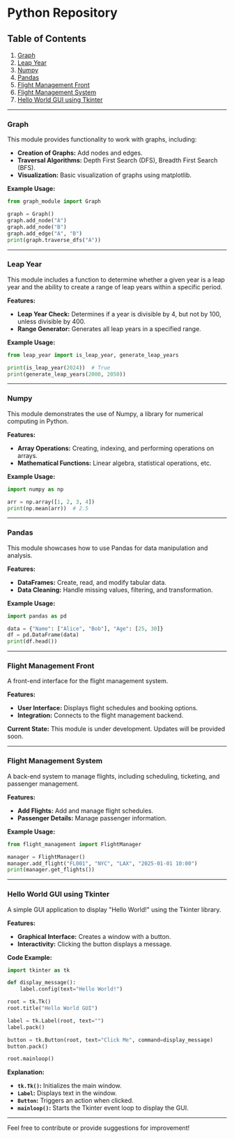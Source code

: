 # Python Repository

## Table of Contents
1. [Graph](#graph)
2. [Leap Year](#leap-year)
3. [Numpy](#numpy)
4. [Pandas](#pandas)
5. [Flight Management Front](#flight-management-front)
6. [Flight Management System](#flight-management-system)
7. [Hello World GUI using Tkinter](#hello-world-gui-using-tkinter)

---

### Graph
This module provides functionality to work with graphs, including:
- **Creation of Graphs:** Add nodes and edges.
- **Traversal Algorithms:** Depth First Search (DFS), Breadth First Search (BFS).
- **Visualization:** Basic visualization of graphs using matplotlib.

**Example Usage:**
```python
from graph_module import Graph

graph = Graph()
graph.add_node("A")
graph.add_node("B")
graph.add_edge("A", "B")
print(graph.traverse_dfs("A"))
```

---

### Leap Year
This module includes a function to determine whether a given year is a leap year and the ability to create a range of leap years within a specific period.

**Features:**
- **Leap Year Check:** Determines if a year is divisible by 4, but not by 100, unless divisible by 400.
- **Range Generator:** Generates all leap years in a specified range.

**Example Usage:**
```python
from leap_year import is_leap_year, generate_leap_years

print(is_leap_year(2024))  # True
print(generate_leap_years(2000, 2050))
```

---

### Numpy
This module demonstrates the use of Numpy, a library for numerical computing in Python.

**Features:**
- **Array Operations:** Creating, indexing, and performing operations on arrays.
- **Mathematical Functions:** Linear algebra, statistical operations, etc.

**Example Usage:**
```python
import numpy as np

arr = np.array([1, 2, 3, 4])
print(np.mean(arr))  # 2.5
```

---

### Pandas
This module showcases how to use Pandas for data manipulation and analysis.

**Features:**
- **DataFrames:** Create, read, and modify tabular data.
- **Data Cleaning:** Handle missing values, filtering, and transformation.

**Example Usage:**
```python
import pandas as pd

data = {"Name": ["Alice", "Bob"], "Age": [25, 30]}
df = pd.DataFrame(data)
print(df.head())
```

---

### Flight Management Front
A front-end interface for the flight management system.

**Features:**
- **User Interface:** Displays flight schedules and booking options.
- **Integration:** Connects to the flight management backend.

**Current State:** This module is under development. Updates will be provided soon.

---

### Flight Management System
A back-end system to manage flights, including scheduling, ticketing, and passenger management.

**Features:**
- **Add Flights:** Add and manage flight schedules.
- **Passenger Details:** Manage passenger information.

**Example Usage:**
```python
from flight_management import FlightManager

manager = FlightManager()
manager.add_flight("FL001", "NYC", "LAX", "2025-01-01 10:00")
print(manager.get_flights())
```

---

### Hello World GUI using Tkinter
A simple GUI application to display "Hello World!" using the Tkinter library.

**Features:**
- **Graphical Interface:** Creates a window with a button.
- **Interactivity:** Clicking the button displays a message.

**Code Example:**
```python
import tkinter as tk

def display_message():
    label.config(text="Hello World!")

root = tk.Tk()
root.title("Hello World GUI")

label = tk.Label(root, text="")
label.pack()

button = tk.Button(root, text="Click Me", command=display_message)
button.pack()

root.mainloop()
```

**Explanation:**
- **`tk.Tk()`:** Initializes the main window.
- **`Label`:** Displays text in the window.
- **`Button`:** Triggers an action when clicked.
- **`mainloop()`:** Starts the Tkinter event loop to display the GUI.

---

Feel free to contribute or provide suggestions for improvement!

